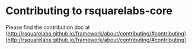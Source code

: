 # Contributing to rsquarelabs-core


Please find the contribution doc at (http://rsquarelabs.github.io/framework/about/contributing/#contributing)[http://rsquarelabs.github.io/framework/about/contributing/#contributing]